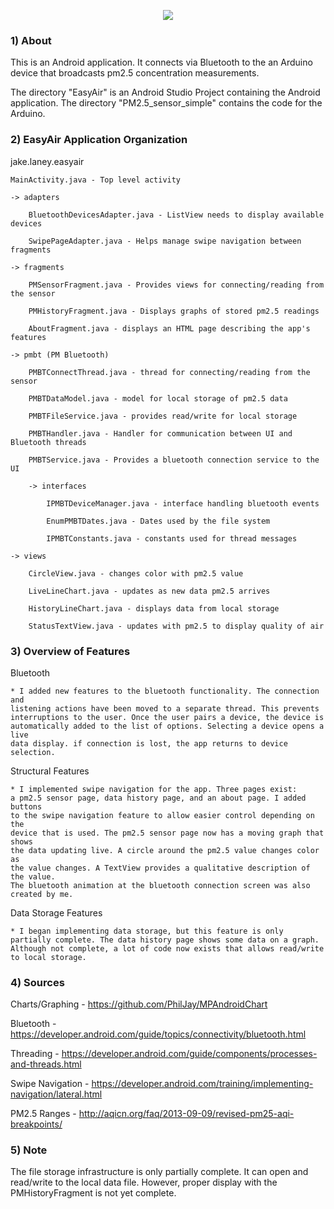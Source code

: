 
<p align="center">
    <image src="https://github.com/JacobLaney/BluetoothPM2.5Android/blob/master/assets/demo.gif" />
</p>

### 1) About
This is an Android application. It connects via Bluetooth to the an Arduino
device that broadcasts pm2.5 concentration measurements.

The directory "EasyAir" is an Android Studio Project containing the Android
application. The directory "PM2.5_sensor_simple" contains the code for the
Arduino.

### 2) EasyAir Application Organization
jake.laney.easyair

    MainActivity.java - Top level activity
    
    -> adapters
    
        BluetoothDevicesAdapter.java - ListView needs to display available devices
        
        SwipePageAdapter.java - Helps manage swipe navigation between fragments
        
    -> fragments
    
        PMSensorFragment.java - Provides views for connecting/reading from the sensor
        
        PMHistoryFragment.java - Displays graphs of stored pm2.5 readings
        
        AboutFragment.java - displays an HTML page describing the app's features
        
    -> pmbt (PM Bluetooth)
    
        PMBTConnectThread.java - thread for connecting/reading from the sensor
        
        PMBTDataModel.java - model for local storage of pm2.5 data
        
        PMBTFileService.java - provides read/write for local storage
        
        PMBTHandler.java - Handler for communication between UI and Bluetooth threads
        
        PMBTService.java - Provides a bluetooth connection service to the UI
        
        -> interfaces
        
            IPMBTDeviceManager.java - interface handling bluetooth events
            
            EnumPMBTDates.java - Dates used by the file system
            
            IPMBTConstants.java - constants used for thread messages
            
    -> views
    
        CircleView.java - changes color with pm2.5 value
        
        LiveLineChart.java - updates as new data pm2.5 arrives
        
        HistoryLineChart.java - displays data from local storage
        
        StatusTextView.java - updates with pm2.5 to display quality of air

### 3) Overview of Features
Bluetooth

    * I added new features to the bluetooth functionality. The connection and
    listening actions have been moved to a separate thread. This prevents
    interruptions to the user. Once the user pairs a device, the device is
    automatically added to the list of options. Selecting a device opens a live
    data display. if connection is lost, the app returns to device selection.
    
Structural Features

    * I implemented swipe navigation for the app. Three pages exist:
    a pm2.5 sensor page, data history page, and an about page. I added buttons
    to the swipe navigation feature to allow easier control depending on the
    device that is used. The pm2.5 sensor page now has a moving graph that shows
    the data updating live. A circle around the pm2.5 value changes color as
    the value changes. A TextView provides a qualitative description of the value.
    The bluetooth animation at the bluetooth connection screen was also created by me.
    
Data Storage Features

    * I began implementing data storage, but this feature is only
    partially complete. The data history page shows some data on a graph.
    Although not complete, a lot of code now exists that allows read/write
    to local storage.

### 4) Sources

Charts/Graphing - https://github.com/PhilJay/MPAndroidChart

Bluetooth - https://developer.android.com/guide/topics/connectivity/bluetooth.html

Threading - https://developer.android.com/guide/components/processes-and-threads.html

Swipe Navigation - https://developer.android.com/training/implementing-navigation/lateral.html

PM2.5 Ranges - http://aqicn.org/faq/2013-09-09/revised-pm25-aqi-breakpoints/

### 5) Note

The file storage infrastructure is only partially complete. It can open and
read/write to the local data file. However, proper display with the PMHistoryFragment
is not yet complete.
